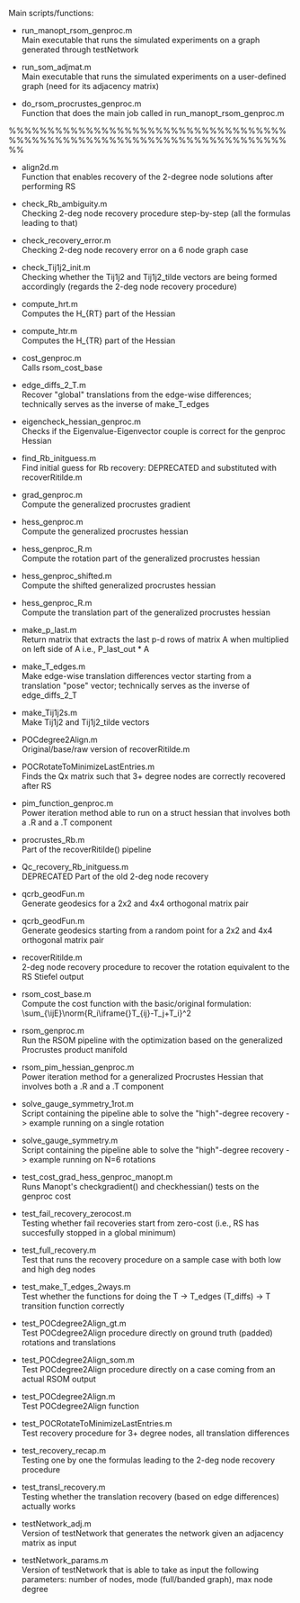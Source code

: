 Main scripts/functions:

- run\_manopt\_rsom\_genproc.m\
Main executable that runs the simulated experiments on a graph generated through testNetwork

- run\_som\_adjmat.m\
Main executable that runs the simulated experiments on a user-defined graph (need for its adjacency matrix)

- do\_rsom\_procrustes\_genproc.m\
Function that does the main job called in run\_manopt\_rsom\_genproc.m

%%%%%%%%%%%%%%%%%%%%%%%%%%%%%%%%%%%%%%%%%%%%%%%%%%%%%%%%%%%%%%%%%%%%%%%%%%

- align2d.m\
Function that enables recovery of the 2-degree node solutions after performing RS

- check\_Rb\_ambiguity.m\
Checking 2-deg node recovery procedure step-by-step (all the formulas leading to that)

- check\_recovery\_error.m\
Checking 2-deg node recovery error on a 6 node graph case

- check\_Tij1j2\_init.m\
Checking whether the Tij1j2 and Tij1j2_tilde vectors are being formed accordingly (regards the 2-deg node recovery procedure)

- compute\_hrt.m\
Computes the H_{RT} part of the Hessian

- compute\_htr.m\
Computes the H_{TR} part of the Hessian

- cost\_genproc.m\
Calls rsom\_cost\_base

- edge\_diffs\_2\_T.m\
Recover "global" translations from the edge-wise differences; technically serves as the inverse of make\_T\_edges

- eigencheck\_hessian\_genproc.m\
Checks if the Eigenvalue-Eigenvector couple is correct for the genproc Hessian

- find\_Rb\_initguess.m\
Find initial guess for Rb recovery: DEPRECATED and substituted with recoverRitilde.m

- grad\_genproc.m\
Compute the generalized procrustes gradient

- hess\_genproc.m\
Compute the generalized procrustes hessian

- hess\_genproc\_R.m\
Compute the rotation part of the generalized procrustes hessian

- hess\_genproc\_shifted.m\
Compute the shifted generalized procrustes hessian

- hess\_genproc\_R.m\
Compute the translation part of the generalized procrustes hessian

- make\_p\_last.m\
Return matrix that extracts the last p-d rows of matrix A when multiplied on left side of A i.e., P_last_out * A

- make\_T\_edges.m\
Make edge-wise translation differences vector starting from a translation "pose" vector; technically serves as the inverse of edge\_diffs\_2\_T

- make\_Tij1j2s.m\
Make Tij1j2 and Tij1j2_tilde vectors

- POCdegree2Align.m\
Original/base/raw version of recoverRitilde.m

- POCRotateToMinimizeLastEntries.m\
Finds the Qx matrix such that 3+ degree nodes are correctly recovered after RS

- pim\_function\_genproc.m\
Power iteration method able to run on a struct hessian that involves both
a .R and a .T component

- procrustes\_Rb.m\
Part of the recoverRitilde() pipeline

- Qc\_recovery\_Rb\_initguess.m\
DEPRECATED Part of the old 2-deg node recovery

- qcrb\_geodFun.m\
Generate geodesics for a 2x2 and 4x4 orthogonal matrix pair

- qcrb\_geodFun.m\
Generate geodesics starting from a random point for a 2x2 and 4x4 orthogonal matrix pair

- recoverRitilde.m\
2-deg node recovery procedure to recover the rotation equivalent to the RS Stiefel output

- rsom\_cost\_base.m\
Compute the cost function with the basic/original formulation: 
\sum_{\ijE}\norm{R_i\iframe{}T_{ij}-T_j+T_i}^2 

- rsom\_genproc.m\
Run the RSOM pipeline with the optimization based on the generalized
Procrustes product manifold

- rsom\_pim\_hessian\_genproc.m\
Power iteration method for a generalized Procrustes Hessian 
that involves both a .R and a .T component

- solve\_gauge\_symmetry\_1rot.m\
Script containing the pipeline able to solve the "high"-degree recovery -> example running on a single rotation

- solve\_gauge\_symmetry.m\
Script containing the pipeline able to solve the "high"-degree recovery -> example running on N=6 rotations

- test\_cost\_grad\_hess\_genproc\_manopt.m\
Runs Manopt's checkgradient() and checkhessian() tests on the genproc cost

- test\_fail\_recovery\_zerocost.m\
Testing whether fail recoveries start from zero-cost (i.e., RS has succesfully stopped in a global minimum)

- test\_full\_recovery.m\
Test that runs the recovery procedure on a sample case with both low and high deg nodes

- test\_make\_T\_edges\_2ways.m\
Test whether the functions for doing the T -> T\_edges (T\_diffs) -> T transition function correctly

- test\_POCdegree2Align\_gt.m\
Test POCdegree2Align procedure directly on ground truth (padded) rotations and translations

- test\_POCdegree2Align\_som.m\
Test POCdegree2Align procedure directly on a case coming from an actual RSOM output

- test\_POCdegree2Align.m\
Test POCdegree2Align function

- test\_POCRotateToMinimizeLastEntries.m\
Test recovery procedure for 3+ degree nodes, all translation differences

- test\_recovery\_recap.m\
Testing one by one the formulas leading to the 2-deg node recovery procedure

- test\_transl\_recovery.m\
Testing whether the translation recovery (based on edge differences) actually works

- testNetwork\_adj.m\
Version of testNetwork that generates the network given an adjacency matrix as input

- testNetwork\_params.m\
Version of testNetwork that is able to take as input the following parameters: number of nodes, mode (full/banded graph), max node degree

